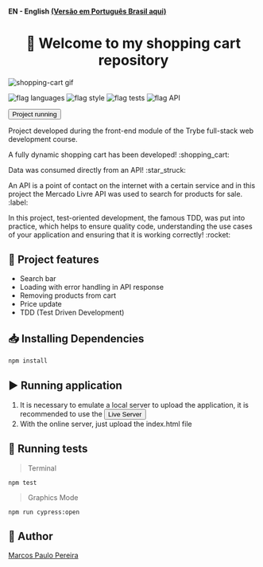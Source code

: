 #### EN - English [(Versão em Português Brasil aqui)](https://github.com/m4rcos-dev/project-shopping-cart-trybe/blob/main/README_pt-br.md)

<h1 align="center">🎉 Welcome to my shopping cart repository </h1>

![shopping-cart gif](https://user-images.githubusercontent.com/104791582/197052715-bef0000c-9962-49d2-a6ba-1c52d97752f2.gif)

![flag languages](https://img.shields.io/badge/Languages-JavaScript%20-yellow)
![flag style](https://img.shields.io/badge/Style-CSS3-9cf)
![flag tests](https://img.shields.io/badge/Tests-Jest-green)
![flag API](https://img.shields.io/badge/API-Public-orange)

<a href='https://trybe-shopping-cart.netlify.app/'><button>Project running</button></a>

<p>Project developed during the front-end module of the Trybe full-stack web development course.</p>
<p>A fully dynamic shopping cart has been developed! :shopping_cart:</p>
<p>Data was consumed directly from an API! :star_struck:</p>
<p>An API is a point of contact on the internet with a certain service and in this project the Mercado Livre API was used to search for products for sale. :label:</p>
<p>In this project, test-oriented development, the famous TDD, was put into practice, which helps to ensure quality code, understanding the use cases of your application and ensuring that it is working correctly! :rocket:</p>

## 🔨 Project features

<ul>
<li>Search bar</li>
<li>Loading with error handling in API response</li>
<li>Removing products from cart</li>
<li>Price update</li>
<li>TDD (Test Driven Development)</li>
</ul>

## 📥 Installing Dependencies

```bash
npm install
``` 

## ▶️ Running application

<ol>
<li>It is necessary to emulate a local server to upload the application, it is recommended to use the <a href='https://marketplace.visualstudio.com/items?itemName=ritwickdey.LiveServer'><button>Live Server</button></a></li>
<li>With the online server, just upload the index.html file</li>
</ol>

## 🧪 Running tests

>Terminal
 ```
 npm test
  ```
>Graphics Mode
 ```
 npm run cypress:open
  ```

## 🧔 Author

<div class="badge-base LI-profile-badge" data-locale="pt_BR" data-size="medium" data-theme="dark" data-type="VERTICAL" data-vanity="dev-marcospaulo" data-version="v1"><a class="badge-base__link LI-simple-link" href="https://br.linkedin.com/in/dev-marcospaulo?trk=profile-badge">Marcos Paulo Pereira</a></div>
